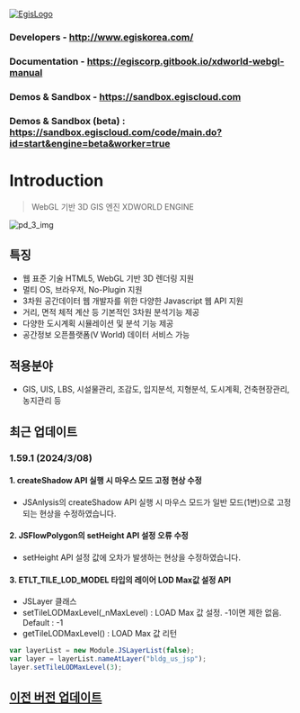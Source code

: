 [![EgisLogo](https://user-images.githubusercontent.com/82925313/160987075-ce7eada9-91ca-4b72-beb6-396e142f90a2.png)](http://www.egiskorea.com/)

### Developers - http://www.egiskorea.com/
### Documentation - https://egiscorp.gitbook.io/xdworld-webgl-manual
### Demos & Sandbox - https://sandbox.egiscloud.com
### Demos & Sandbox (beta) : https://sandbox.egiscloud.com/code/main.do?id=start&engine=beta&worker=true

# Introduction

> WebGL 기반 3D GIS 엔진 XDWORLD ENGINE

![pd_3_img](https://user-images.githubusercontent.com/82925313/160986727-f473c308-7881-4342-8c08-e31566d93a3b.png)

## 특징

-   웹 표준 기술 HTML5, WebGL 기반 3D 렌더링 지원
-   멀티 OS, 브라우저, No-Plugin 지원
-   3차원 공간데이터 웹 개발자를 위한 다양한 Javascript 웹 API 지원
-   거리, 면적 체적 계산 등 기본적인 3차원 분석기능 제공
-   다양한 도시계획 시뮬레이션 및 분석 기능 제공
-   공간정보 오픈플랫폼(V World) 데이터 서비스 가능

## 적용분야

-   GIS, UIS, LBS, 시설물관리, 조감도, 입지분석, 지형분석, 도시계획, 건축현장관리, 농지관리 등

## 최근 업데이트

### 1.59.1 (2024/3/08)

#### 1. createShadow API 실행 시 마우스 모드 고정 현상 수정 
  * JSAnlysis의 createShadow API 실행 시 마우스 모드가 일반 모드(1번)으로 고정되는 현상을 수정하였습니다. 

#### 2. JSFlowPolygon의 setHeight API 설정 오류 수정
  * setHeight API 설정 값에 오차가 발생하는 현상을 수정하였습니다.

#### 3. ETLT_TILE_LOD_MODEL 타입의 레이어 LOD Max값 설정 API
* JSLayer 클래스
* setTileLODMaxLevel(_nMaxLevel) : LOAD Max 값 설정. -1이면 제한 없음. Default : -1
* getTileLODMaxLevel() : LOAD Max 값 리턴
``` javascript
var layerList = new Module.JSLayerList(false);
var layer = layerList.nameAtLayer("bldg_us_jsp");
layer.setTileLODMaxLevel(3);
```

## [이전 버전 업데이트](https://egiscorp.gitbook.io/xdworld-webgl-manual/release)
